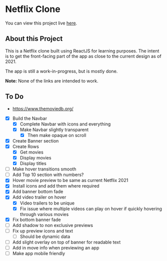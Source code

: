 # Netflix Clone

You can view this project live [here](https://app-netflix.netlify.app/).

## About this Project

This is a Netflix clone built using ReactJS for learning purposes. The intent is to get the front-facing part of the app as close to the current design as of 2021. 

The app is still a work-in-progress, but is mostly done. 

**Note:** None of the links are intended to work.

## To Do

- https://www.themoviedb.org/

- [x] Build the Navbar
  - [x] Complete Navbar with icons and everything
  - [x] Make Navbar slightly transparent
    - [x] Then make opaque on scroll
- [x] Create Banner section
- [x] Create Rows
  - [x] Get movies
  - [x] Display movies
  - [x] Display titles
- [ ] Make hover transitions smooth
- [ ] Add Top 10 section with numbers?
- [x] Hover movie preview to be same as current Netflix 2021
- [x] Install icons and add them where required
- [x] Add banner bottom fade
- [x] Add video trailer on hover
  - [x] Video trailers to be unique
  - [x] Fix issue where multiple videos can play on hover if quickly hovering through various movies
- [x] Fix bottom banner fade
- [ ] Add shadow to non exclusive previews
- [ ] Fix up preview icons and text
  - [ ] Should be dynamic data
- [ ] Add slight overlay on top of banner for readable text
- [ ] Add in move info when previewing an app
- [ ] Make app mobile friendly

<!-- This project was bootstrapped with [Create React App](https://github.com/facebook/create-react-app).

## Available Scripts

In the project directory, you can run:

### `yarn start`

Runs the app in the development mode.\
Open [http://localhost:3000](http://localhost:3000) to view it in the browser.

The page will reload if you make edits.\
You will also see any lint errors in the console.

### `yarn test`

Launches the test runner in the interactive watch mode.\
See the section about [running tests](https://facebook.github.io/create-react-app/docs/running-tests) for more information.

### `yarn build`

Builds the app for production to the `build` folder.\
It correctly bundles React in production mode and optimizes the build for the best performance.

The build is minified and the filenames include the hashes.\
Your app is ready to be deployed!

See the section about [deployment](https://facebook.github.io/create-react-app/docs/deployment) for more information.

### `yarn eject`

**Note: this is a one-way operation. Once you `eject`, you can’t go back!**

If you aren’t satisfied with the build tool and configuration choices, you can `eject` at any time. This command will remove the single build dependency from your project.

Instead, it will copy all the configuration files and the transitive dependencies (webpack, Babel, ESLint, etc) right into your project so you have full control over them. All of the commands except `eject` will still work, but they will point to the copied scripts so you can tweak them. At this point you’re on your own.

You don’t have to ever use `eject`. The curated feature set is suitable for small and middle deployments, and you shouldn’t feel obligated to use this feature. However we understand that this tool wouldn’t be useful if you couldn’t customize it when you are ready for it.

## Learn More

You can learn more in the [Create React App documentation](https://facebook.github.io/create-react-app/docs/getting-started).

To learn React, check out the [React documentation](https://reactjs.org/).

### Code Splitting

This section has moved here: [https://facebook.github.io/create-react-app/docs/code-splitting](https://facebook.github.io/create-react-app/docs/code-splitting)

### Analyzing the Bundle Size

This section has moved here: [https://facebook.github.io/create-react-app/docs/analyzing-the-bundle-size](https://facebook.github.io/create-react-app/docs/analyzing-the-bundle-size)

### Making a Progressive Web App

This section has moved here: [https://facebook.github.io/create-react-app/docs/making-a-progressive-web-app](https://facebook.github.io/create-react-app/docs/making-a-progressive-web-app)

### Advanced Configuration

This section has moved here: [https://facebook.github.io/create-react-app/docs/advanced-configuration](https://facebook.github.io/create-react-app/docs/advanced-configuration)

### Deployment

This section has moved here: [https://facebook.github.io/create-react-app/docs/deployment](https://facebook.github.io/create-react-app/docs/deployment)

### `yarn build` fails to minify

This section has moved here: [https://facebook.github.io/create-react-app/docs/troubleshooting#npm-run-build-fails-to-minify](https://facebook.github.io/create-react-app/docs/troubleshooting#npm-run-build-fails-to-minify) -->
